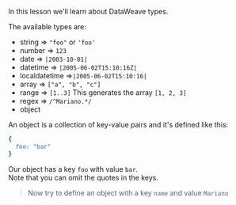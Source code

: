 In this lesson we'll learn about DataWeave types.

The available types are:

* string => `"foo"` or `'foo'`
* number => `123`
* date => `|2003-10-01|`
* datetime => `|2005-06-02T15:10:16Z|`
* localdatetime =>`|2005-06-02T15:10:16|`
* array => `["a", "b", "c"]`
* range => `[1..3]` This generates the array `[1, 2, 3]`
* regex => `/^Mariano.*/`
* object<br/>

An object is a collection of key-value pairs and it's defined like this:

```ruby
{
  foo: "bar"
}
```

Our object has a key `foo` with value `bar`.<br/>
Note that you can omit the quotes in the keys.

>Now try to define an object with a key `name` and value `Mariano`

